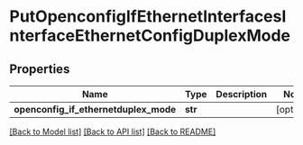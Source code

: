 # PutOpenconfigIfEthernetInterfacesInterfaceEthernetConfigDuplexMode

## Properties
Name | Type | Description | Notes
------------ | ------------- | ------------- | -------------
**openconfig_if_ethernetduplex_mode** | **str** |  | [optional] 

[[Back to Model list]](../README.md#documentation-for-models) [[Back to API list]](../README.md#documentation-for-api-endpoints) [[Back to README]](../README.md)


